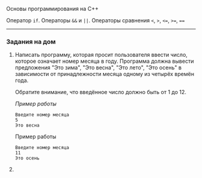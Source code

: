 ﻿Основы программирования на C++

Оператор `if`. Операторы `&&` и `||`. Операторы сравнения `<`, `>`, `<=`, `>=`, `==`

---

### Задания на дом



1. Написать программу, которая просит пользователя ввести число, которое означает номер месяца в году. Программа должна вывести предложения "Это зима", "Это весна", "Это лето", "Это осень" в зависимости от принадлежности месяца одному из четырёх времён года.

   Обратите внимание, что введённое число должно быть от 1 до 12.

   *Пример работы*

   ```
   Введите номер месяца
   5
   Это весна
   ```

   Пример работы

   ```
   Введите номер месяца
   11
   Это осень
   ```

   

2. 





